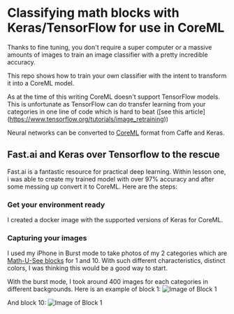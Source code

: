 # Classifying math blocks with Keras/TensorFlow for use in CoreML

Thanks to fine tuning, you don't require a super computer or a massive amounts of images to train an image classifier with a pretty incredible accuracy.

This repo shows how to train your own classifier with the intent to transform it into a CoreML model.

As at the time of this writing CoreML doesn't support TensorFlow models. This is unfortunate as TensorFlow can do transfer learning from your categories in one line of code which is hard to beat ([see this article] (https://www.tensorflow.org/tutorials/image_retraining))

Neural networks can be converted to [CoreML](https://developer.apple.com/documentation/coreml/converting_trained_models_to_core_ml) format from Caffe and Keras.

## Fast.ai and Keras over Tensorflow to the rescue
Fast.ai is a fantastic resource for practical deep learning. Within lesson one, i was able to create my trained model with over 97% accuracy and after some messing up convert it to CoreML. Here are the steps:

### Get your environment ready
I created a docker image with the supported versions of Keras for CoreML.

### Capturing your images
I used my iPhone in Burst mode to take photos of my 2 categories which are [Math-U-See blocks](http://4.bp.blogspot.com/-Et6_8IvPOW0/VEPMsOiyVAI/AAAAAAAAPHo/Psw6lMVvAWo/s1600/Math%2BU%2BSee%2B(Review)06.jpg) for 1 and 10. With such different characteristics, distinct colors, I was thinking this would be a good way to start.

With the burst mode, I took around 400 images for each categories in different backgrounds.
Here is an example of block 1:
![Image of Block  1](https://github.com/jeanfredericplante/blocks_classifier/resources/one.jpg)

And block 10:
![Image of Block  1](https://github.com/jeanfredericplante/blocks_classifier/resources/ten.jpg)
